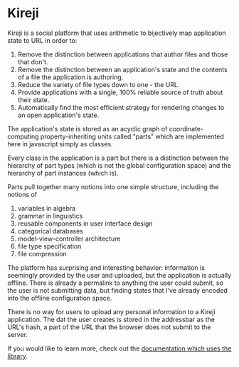 <!--- © 2013 - 2024 Eric Augustinowicz and Kristina Soriano. All Rights Reserved. --->
# Kireji
Kireji is a social platform that uses arithmetic to bijectively map application state to URL in order to:

1. Remove the distinction between applications that author files and those that don't.
1. Remove the distinction between an application's state and the contents of a file the application is authoring.
1. Reduce the variety of file types down to one - the URL.
1. Provide applications with a single, 100% reliable source of truth about their state.
1. Automatically find the most efficient strategy for rendering changes to an open application's state.

The application's state is stored as an acyclic graph of coordinate-computing property-inheriting units called "parts" which are implemented here in javascript simply as classes.

Every class in the application is a part but there is a distinction between the hierarchy of part types (which is not the global configuration space) and the hierarchy of part instances (which is).

Parts pull together many notions into one simple structure, including the notions of
1. variables in algebra
1. grammar in linguistics
1. reusable components in user interface design
1. categorical databases
1. model-view-controller architecture
1. file type specification
1. file compression

The platform has surprising and interesting behavior: information is seemingly provided by the user and uploaded, but the application is actually offline. There is already a permalink to anything the user could submit, so the user is not submitting data, but finding states that I've already encoded into the offline configuration space.

There is no way for users to upload any personal information to a Kireji application. The dat the user creates is stored in the addressbar as the URL's hash, a part of the URL that the browser does not submit to the server.

If you would like to learn more, check out the [documentation which uses the library](https://ejaugust.github.io/).